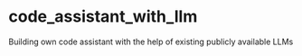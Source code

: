 # code_assistant_with_llm
Building own code assistant with the help of existing publicly available LLMs

